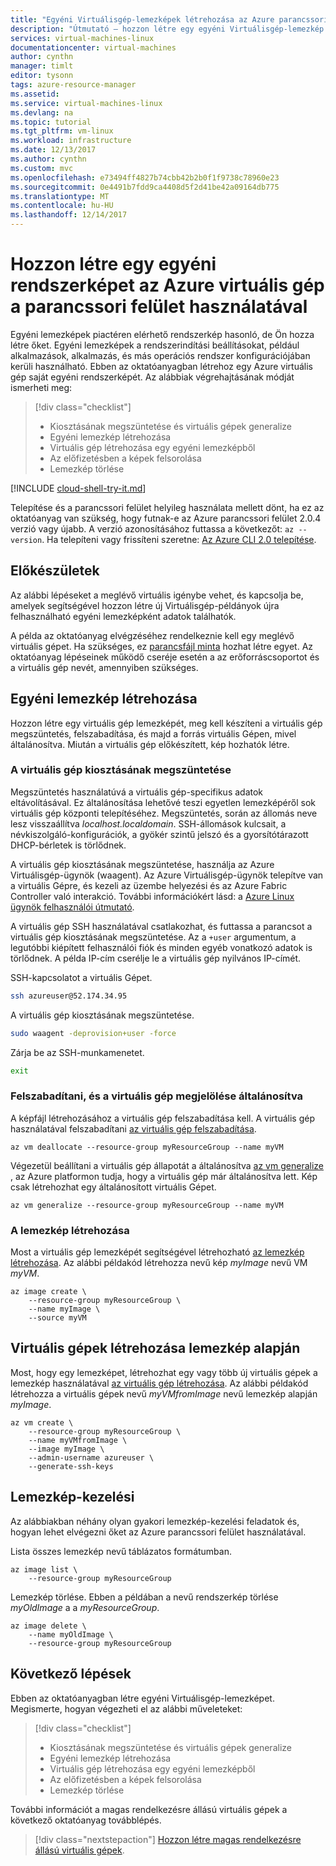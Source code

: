 ```yaml
---
title: "Egyéni Virtuálisgép-lemezképek létrehozása az Azure parancssori felülettel |} Microsoft Docs"
description: "Útmutató – hozzon létre egy egyéni Virtuálisgép-lemezkép az Azure parancssori felület használatával."
services: virtual-machines-linux
documentationcenter: virtual-machines
author: cynthn
manager: timlt
editor: tysonn
tags: azure-resource-manager
ms.assetid: 
ms.service: virtual-machines-linux
ms.devlang: na
ms.topic: tutorial
ms.tgt_pltfrm: vm-linux
ms.workload: infrastructure
ms.date: 12/13/2017
ms.author: cynthn
ms.custom: mvc
ms.openlocfilehash: e73494ff4827b74cbb42b2b0f1f9738c78960e23
ms.sourcegitcommit: 0e4491b7fdd9ca4408d5f2d41be42a09164db775
ms.translationtype: MT
ms.contentlocale: hu-HU
ms.lasthandoff: 12/14/2017
---
```

# <a name="create-a-custom-image-of-an-azure-vm-using-the-cli"></a>Hozzon létre egy egyéni rendszerképet az Azure virtuális gép a parancssori felület használatával

Egyéni lemezképek piactéren elérhető rendszerkép hasonló, de Ön hozza létre őket. Egyéni lemezképek a rendszerindítási beállításokat, például alkalmazások, alkalmazás, és más operációs rendszer konfigurációjában kerüli használható. Ebben az oktatóanyagban létrehoz egy Azure virtuális gép saját egyéni rendszerképét. Az alábbiak végrehajtásának módját ismerheti meg:

> [!div class="checklist"]
> * Kiosztásának megszüntetése és virtuális gépek generalize
> * Egyéni lemezkép létrehozása
> * Virtuális gép létrehozása egy egyéni lemezképből
> * Az előfizetésben a képek felsorolása
> * Lemezkép törlése


[!INCLUDE [cloud-shell-try-it.md](../../../includes/cloud-shell-try-it.md)]

Telepítése és a parancssori felület helyileg használata mellett dönt, ha ez az oktatóanyag van szükség, hogy futnak-e az Azure parancssori felület 2.0.4 verzió vagy újabb. A verzió azonosításához futtassa a következőt: `az --version`. Ha telepíteni vagy frissíteni szeretne: [Az Azure CLI 2.0 telepítése]( /cli/azure/install-azure-cli). 

## <a name="before-you-begin"></a>Előkészületek

Az alábbi lépéseket a meglévő virtuális igénybe vehet, és kapcsolja be, amelyek segítségével hozzon létre új Virtuálisgép-példányok újra felhasználható egyéni lemezképként adatok találhatók.

A példa az oktatóanyag elvégzéséhez rendelkeznie kell egy meglévő virtuális gépet. Ha szükséges, ez [parancsfájl minta](../scripts/virtual-machines-linux-cli-sample-create-vm-nginx.md) hozhat létre egyet. Az oktatóanyag lépéseinek működő cseréje esetén a az erőforráscsoportot és a virtuális gép nevét, amennyiben szükséges.

## <a name="create-a-custom-image"></a>Egyéni lemezkép létrehozása

Hozzon létre egy virtuális gép lemezképét, meg kell készíteni a virtuális gép megszüntetés, felszabadítása, és majd a forrás virtuális Gépen, mivel általánosítva. Miután a virtuális gép előkészített, kép hozhatók létre.

### <a name="deprovision-the-vm"></a>A virtuális gép kiosztásának megszüntetése 

Megszüntetés használatúvá a virtuális gép-specifikus adatok eltávolításával. Ez általánosítása lehetővé teszi egyetlen lemezképéről sok virtuális gép központi telepítéséhez. Megszüntetés, során az állomás neve lesz visszaállítva *localhost.localdomain*. SSH-állomások kulcsait, a névkiszolgáló-konfigurációk, a gyökér szintű jelszó és a gyorsítótárazott DHCP-bérletek is törlődnek.

A virtuális gép kiosztásának megszüntetése, használja az Azure Virtuálisgép-ügynök (waagent). Az Azure Virtuálisgép-ügynök telepítve van a virtuális Gépre, és kezeli az üzembe helyezési és az Azure Fabric Controller való interakció. További információkért lásd: a [Azure Linux ügynök felhasználói útmutató](agent-user-guide.md).

A virtuális gép SSH használatával csatlakozhat, és futtassa a parancsot a virtuális gép kiosztásának megszüntetése. Az a `+user` argumentum, a legutóbbi kiépített felhasználói fiók és minden egyéb vonatkozó adatok is törlődnek. A példa IP-cím cserélje le a virtuális gép nyilvános IP-címét.

SSH-kapcsolatot a virtuális Gépet.
```bash
ssh azureuser@52.174.34.95
```
A virtuális gép kiosztásának megszüntetése.

```bash
sudo waagent -deprovision+user -force
```
Zárja be az SSH-munkamenetet.

```bash
exit
```

### <a name="deallocate-and-mark-the-vm-as-generalized"></a>Felszabadítani, és a virtuális gép megjelölése általánosítva

A képfájl létrehozásához a virtuális gép felszabadítása kell. A virtuális gép használatával felszabadítani [az virtuális gép felszabadítása](/cli//azure/vm#deallocate). 
   
```azurecli-interactive 
az vm deallocate --resource-group myResourceGroup --name myVM
```

Végezetül beállítani a virtuális gép állapotát a általánosítva [az vm generalize](/cli//azure/vm#generalize) , az Azure platformon tudja, hogy a virtuális gép már általánosítva lett. Kép csak létrehozhat egy általánosított virtuális Gépet.
   
```azurecli-interactive 
az vm generalize --resource-group myResourceGroup --name myVM
```

### <a name="create-the-image"></a>A lemezkép létrehozása

Most a virtuális gép lemezképét segítségével létrehozható [az lemezkép létrehozása](/cli//azure/image#create). Az alábbi példakód létrehozza nevű kép *myImage* nevű VM *myVM*.
   
```azurecli-interactive 
az image create \
    --resource-group myResourceGroup \
    --name myImage \
    --source myVM
```
 
## <a name="create-vms-from-the-image"></a>Virtuális gépek létrehozása lemezkép alapján

Most, hogy egy lemezképet, létrehozhat egy vagy több új virtuális gépek a lemezkép használatával [az virtuális gép létrehozása](/cli/azure/vm#create). Az alábbi példakód létrehozza a virtuális gépek nevű *myVMfromImage* nevű lemezkép alapján *myImage*.

```azurecli-interactive 
az vm create \
    --resource-group myResourceGroup \
    --name myVMfromImage \
    --image myImage \
    --admin-username azureuser \
    --generate-ssh-keys
```

## <a name="image-management"></a>Lemezkép-kezelési 

Az alábbiakban néhány olyan gyakori lemezkép-kezelési feladatok és, hogyan lehet elvégezni őket az Azure parancssori felület használatával.

Lista összes lemezkép nevű táblázatos formátumban.

```azurecli-interactive 
az image list \
    --resource-group myResourceGroup
```

Lemezkép törlése. Ebben a példában a nevű rendszerkép törlése *myOldImage* a a *myResourceGroup*.

```azurecli-interactive 
az image delete \
    --name myOldImage \
    --resource-group myResourceGroup
```

## <a name="next-steps"></a>Következő lépések

Ebben az oktatóanyagban létre egyéni Virtuálisgép-lemezképet. Megismerte, hogyan végezheti el az alábbi műveleteket:

> [!div class="checklist"]
> * Kiosztásának megszüntetése és virtuális gépek generalize
> * Egyéni lemezkép létrehozása
> * Virtuális gép létrehozása egy egyéni lemezképből
> * Az előfizetésben a képek felsorolása
> * Lemezkép törlése

További információt a magas rendelkezésre állású virtuális gépek a következő oktatóanyag továbblépés.

> [!div class="nextstepaction"]
> [Hozzon létre magas rendelkezésre állású virtuális gépek](tutorial-availability-sets.md).

